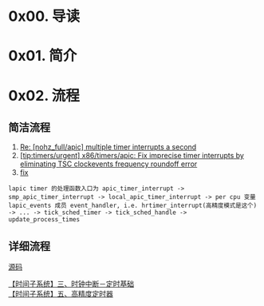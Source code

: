 # 0x00. 导读

# 0x01. 简介

# 0x02. 流程

## 简洁流程

1. [Re: [nohz_full/apic] multiple timer interrupts a second](https://lkml.indiana.edu/hypermail/linux/kernel/1711.0/03017.html)  
2. [[tip:timers/urgent] x86/timers/apic: Fix imprecise timer interrupts by eliminating TSC clockevents frequency roundoff error](https://www.uwsg.indiana.edu/hypermail/linux/kernel/1608.1/02336.html)  
3. [fix](https://lore.kernel.org/lkml/20160812194300.GA30748@gmail.com/)

```
lapic timer 的处理函数入口为 apic_timer_interrupt -> smp_apic_timer_interrupt -> local_apic_timer_interrupt -> per cpu 变量 lapic_events 成员 event_handler, i.e. hrtimer_interrupt(高精度模式是这个) -> ... -> tick_sched_timer -> tick_sched_handle -> update_process_times
```

## 详细流程

[源码](https://elixir.bootlin.com/linux/v3.10/C/ident/hrtimer_interrupt)

[【时间子系统】三、时钟中断－定时基础](https://rootw.github.io/2018/02/%E6%97%B6%E9%92%9F%E4%B8%AD%E6%96%AD/)  
[【时间子系统】五、高精度定时器](https://rootw.github.io/2018/02/%E9%AB%98%E7%B2%BE%E5%BA%A6%E5%AE%9A%E6%97%B6%E5%99%A8/)